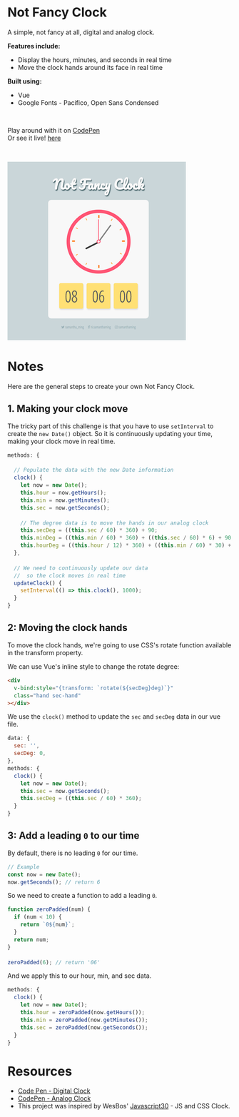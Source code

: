 # Not Fancy Clock

A simple, not fancy at all, digital and analog clock.

**Features include:**
- Display the hours, minutes, and seconds in real time
- Move the clock hands around its face in real time

**Built using:**
- Vue
- Google Fonts - Pacifico, Open Sans Condensed

<br>

Play around with it on [CodePen](https://codepen.io/samanthaming/pen/jKoLpq)  
Or see it live! [here](https://samanthaming.github.io/not-fancy-clock/)

<br>

![App](images/not-fancy-clock.png)

# Notes

Here are the general steps to create your own Not Fancy Clock.

## 1. Making your clock move

The tricky part of this challenge is that you have to use `setInterval` to create the `new Date()` object. So it is continuously updating your time, making your clock move in real time.

```javascript
methods: {
  
  // Populate the data with the new Date information
  clock() {
    let now = new Date();
    this.hour = now.getHours();
    this.min = now.getMinutes();
    this.sec = now.getSeconds();
    
    // The degree data is to move the hands in our analog clock
    this.secDeg = ((this.sec / 60) * 360) + 90;
    this.minDeg = ((this.min / 60) * 360) + ((this.sec / 60) * 6) + 90;
    this.hourDeg = ((this.hour / 12) * 360) + ((this.min / 60) * 30) + 90;
  },
  
  // We need to continuously update our data 
  //  so the clock moves in real time
  updateClock() {
    setInterval(() => this.clock(), 1000);
  }
}
```

## 2: Moving the clock hands

To move the clock hands, we're going to use CSS's rotate function available in the transform property.

We can use Vue's inline style to change the rotate degree:

```html
<div
  v-bind:style="{transform: `rotate(${secDeg}deg)`}"
  class="hand sec-hand"
></div>
```

We use the `clock()` method to update the `sec` and `secDeg` data in our vue file.

```javascript
data: {
  sec: '',
  secDeg: 0,
},
methods: {
  clock() {
    let now = new Date();
    this.sec = now.getSeconds();
    this.secDeg = ((this.sec / 60) * 360);
  }
}
```

## 3: Add a leading `0` to our time

By default, there is no leading `0` for our time.

```javascript
// Example
const now = new Date();
now.getSeconds(); // return 6
```

So we need to create a function to add a leading `0`.

```javascript
function zeroPadded(num) {
  if (num < 10) {
    return `0${num}`;
  }
  return num;
}

zeroPadded(6); // return '06'
```

And we apply this to our hour, min, and sec data.

```javascript
methods: {
  clock() {
    let now = new Date();
    this.hour = zeroPadded(now.getHours());
    this.min = zeroPadded(now.getMinutes());
    this.sec = zeroPadded(now.getSeconds());
  }
}
```

# Resources

- [Code Pen - Digital Clock](https://codepen.io/gau/pen/LjQwGp)
- [CodePen - Analog Clock](https://codepen.io/Paolo-Duzioni/pen/XeXdbm)
- This project was inspired by WesBos' [Javascript30](https://javascript30.com/) - JS and CSS Clock.
